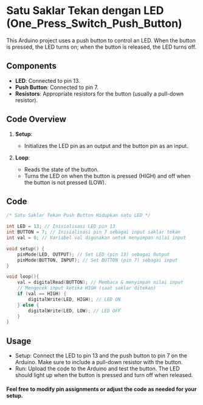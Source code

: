 # Satu Saklar Tekan dengan LED (One_Press_Switch_Push_Button)

This Arduino project uses a push button to control an LED. When the button is pressed, the LED turns on; when the button is released, the LED turns off.

## Components

- **LED**: Connected to pin 13.
- **Push Button**: Connected to pin 7.
- **Resistors**: Appropriate resistors for the button (usually a pull-down resistor).

## Code Overview

1. **Setup**:

   - Initializes the LED pin as an output and the button pin as an input.

2. **Loop**:
   - Reads the state of the button.
   - Turns the LED on when the button is pressed (HIGH) and off when the button is not pressed (LOW).

## Code

```cpp
/* Satu Saklar Tekan Push Button Hidupkan satu LED */

int LED = 13; // Inisialisasi LED pin 13
int BUTTON = 7; // Inisialisasi pin 7 sebagai input saklar tekan
int val = 0; // Variabel val digunakan untuk menyimpan nilai input

void setup() {
    pinMode(LED, OUTPUT); // Set LED (pin 13) sebagai Output
    pinMode(BUTTON, INPUT); // Set BUTTON (pin 7) sebagai input
}

void loop(){
    val = digitalRead(BUTTON); // Membaca & menyimpan nilai input
    // Mengecek input ketika HIGH (saat saklar ditekan)
    if (val == HIGH) {
        digitalWrite(LED, HIGH); // LED ON
    } else {
        digitalWrite(LED, LOW); // LED OFF
    }
}
```

## Usage

- Setup: Connect the LED to pin 13 and the push button to pin 7 on the Arduino. Make sure to include a pull-down resistor with the button.
- Run: Upload the code to the Arduino and test the button. The LED should light up when the button is pressed and turn off when released.

#### Feel free to modify pin assignments or adjust the code as needed for your setup.
